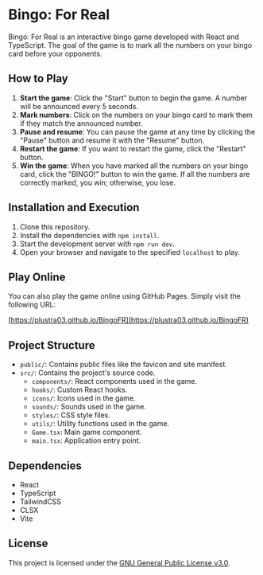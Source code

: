 # Bingo: For Real

Bingo: For Real is an interactive bingo game developed with React and TypeScript. The goal of the game is to mark all the numbers on your bingo card before your opponents.

## How to Play

1. **Start the game**: Click the "Start" button to begin the game. A number will be announced every 5 seconds.
2. **Mark numbers**: Click on the numbers on your bingo card to mark them if they match the announced number.
3. **Pause and resume**: You can pause the game at any time by clicking the "Pause" button and resume it with the "Resume" button.
4. **Restart the game**: If you want to restart the game, click the "Restart" button.
5. **Win the game**: When you have marked all the numbers on your bingo card, click the "BINGO!" button to win the game. If all the numbers are correctly marked, you win; otherwise, you lose.

## Installation and Execution

1. Clone this repository.
2. Install the dependencies with `npm install`.
3. Start the development server with `npm run dev`.
4. Open your browser and navigate to the specified `localhost` to play.

## Play Online

You can also play the game online using GitHub Pages. Simply visit the following URL:

[https://plustra03.github.io/BingoFR](https://plustra03.github.io/BingoFR)

## Project Structure

- `public/`: Contains public files like the favicon and site manifest.
- `src/`: Contains the project's source code.
    - `components/`: React components used in the game.
    - `hooks/`: Custom React hooks.
    - `icons/`: Icons used in the game.
    - `sounds/`: Sounds used in the game.
    - `styles/`: CSS style files.
    - `utils/`: Utility functions used in the game.
    - `Game.tsx`: Main game component.
    - `main.tsx`: Application entry point.

## Dependencies

- React
- TypeScript
- TailwindCSS
- CLSX
- Vite

## License

This project is licensed under the [GNU General Public License v3.0](LICENSE).
